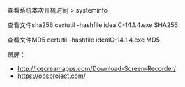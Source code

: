 查看系统本次开机时间
	> systeminfo

查看文件sha256
    certutil -hashfile ideaIC-14.1.4.exe SHA256
    
查看文件MD5
    certutil -hashfile ideaIC-14.1.4.exe MD5
	
录屏：
- http://icecreamapps.com/Download-Screen-Recorder/
- https://obsproject.com/

